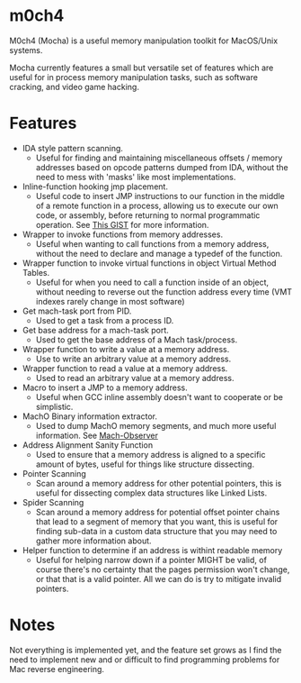 # m0ch4

M0ch4 (Mocha) is a useful memory manipulation toolkit for MacOS/Unix systems.

Mocha currently features a small but versatile set of features which are useful for in process memory manipulation tasks, such as software cracking, and video game hacking.

# Features

- IDA style pattern scanning.
  - Useful for finding and maintaining miscellaneous offsets / memory addresses based on opcode patterns dumped from IDA, without the need to mess with 'masks' like most implementations.
- Inline-function hooking jmp placement.
  - Useful code to insert JMP instructions to our function in the middle of a remote function in a process, allowing us to execute our own code, or assembly, before returning to normal programmatic operation. See [This GIST](https://gist.github.com/ItsJustMeChris/1aeff828b43e6aa00a477b5c79da164c) for more information.
- Wrapper to invoke functions from memory addresses.
  - Useful when wanting to call functions from a memory address, without the need to declare and manage a typedef of the function.
- Wrapper function to invoke virtual functions in object Virtual Method Tables. 
   - Useful for when you need to call a function inside of an object, without needing to reverse out the function address every time (VMT indexes rarely change in most software)  
- Get mach-task port from PID.
  - Used to get a task from a process ID.
- Get base address for a mach-task port.
  - Used to get the base address of a Mach task/process.
- Wrapper function to write a value at a memory address.
  - Use to write an arbitrary value at a memory address.
- Wrapper function to read a value at a memory address.
  - Used to read an arbitrary value at a memory address.
- Macro to insert a JMP to a memory address.
  - Useful when GCC inline assembly doesn't want to cooperate or be simplistic.
- MachO Binary information extractor.
  - Used to dump MachO memory segments, and much more useful information. See [Mach-Observer](https://github.com/ItsJustMeChris/mach-observer)
- Address Alignment Sanity Function
  - Used to ensure that a memory address is aligned to a specific amount of bytes, useful for things like structure dissecting.
- Pointer Scanning
  - Scan around a memory address for other potential pointers, this is useful for dissecting complex data structures like Linked Lists.
- Spider Scanning
  - Scan around a memory address for potential offset pointer chains that lead to a segment of memory that you want, this is useful for finding sub-data in a custom data structure that you may need to gather more information about.
- Helper function to determine if an address is withint readable memory
  - Useful for helping narrow down if a pointer MIGHT be valid, of course there's no certainty that the pages permission won't change, or that that is a valid pointer. All we can do is try to mitigate invalid pointers. 

# Notes

Not everything is implemented yet, and the feature set grows as I find the need to implement new and or difficult to find programming problems for Mac reverse engineering.
